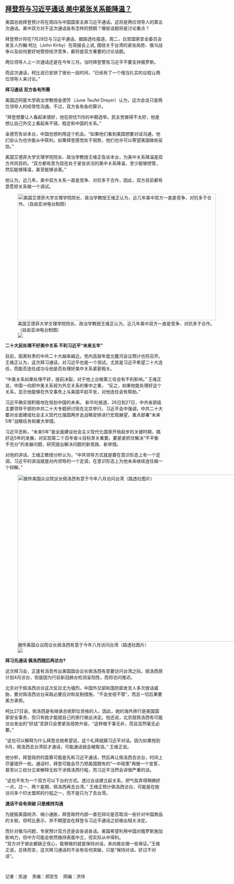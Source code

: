 <!--1658969713000-->
[拜登将与习近平通话 美中紧张关系能降温？](https://www.rfa.org/mandarin/yataibaodao/junshiwaijiao/kw-07272022125901.html)
------

<p>美国总统拜登预计将在周四与中国国家主席习近平通话。这将是两位领导人的第五次通话。美中双方对于这次通话各有怎样的预期？哪些话题将是讨论重点？</p><p>拜登预计将在7月28日与习近平通话。据路透社报道，周二，白宫国家安全委员会发言人约翰·柯比（John Kirby）在简报会上说, 围绕关于台湾的紧张局势、俄乌战争以及如何更好地管控经济竞争，都将是双方重要的讨论话题。</p><p>两位领导人上一次通话还是在今年三月。当时拜登警告习近平不要支持俄罗斯。</p><p>而这次通话，柯比说已安排了很长一段时间，“已经有了一个相当扎实的议程让两位领导人来讨论。”</p><p><strong>拜习通话 双方各有所需</strong></p><p>美国迈阿密大学政治学教授金德芳（June Teufel Dreyer）认为，这次会谈只是两位领导人的经常性沟通。不过，双方各有各的算计。</p><p>“拜登想要让人看起来很好，他在担忧11月的中期选举。民主党做得不太好，他是想让自己外交上看起来不错，稳定和中国的关系。”</p><p>金德芳告诉本台，中国也想利用这个机会。“如果他们看到美国想要对话沟通，他们会认为也许能从中获利。如果拜登感觉处于弱势，他们也许可以寄望美国做些妥协。”</p><p>美国艾德菲大学文理学院院长、政治学教授王维正告诉本台，为美中关系降温是双方共同目的。“双方都有意为现在处于紧张状况的美中关系降温，至少能够控管，然后能够降温，甚至能够该善。”</p><p>他认为，近几年，美中双方关系一直是竞争、对抗多于合作，因此，双方目前都有意愿把关系做一个调试。</p><p><figure class="image-richtext image-inline captioned" style="width:634px;"><img alt="美国艾德菲大学文理学院院长、政治学教授王维正认为，近几年美中双方一直是竞争、对抗多于合作。（自由亚洲电台制图）" height="405" src="https://www.rfa.org/mandarin/yataibaodao/junshiwaijiao/kw-07272022125901.html/kw0706.jpg/@@images/7eadaa96-2a45-4d99-99db-d2271c0e07a1.jpeg" title="kw0706.jpg" width="634"/><figcaption class="image-caption">美国艾德菲大学文理学院院长、政治学教授王维正认为，近几年美中双方一直是竞争、对抗多于合作。（自由亚洲电台制图）</figcaption><small></small><div id="zoomattribute"><a data-caption="美国艾德菲大学文理学院院长、政治学教授王维正认为，近几年美中双方一直是竞争、对抗多于合作。（自由亚洲电台制图）" data-fancybox="" href="https://www.rfa.org/mandarin/yataibaodao/junshiwaijiao/kw-07272022125901.html/kw0706.jpg" id="single_image" title="美国艾德菲大学文理学院院长、政治学教授王维正认为，近几年美中双方一直是竞争、对抗多于合作。（自由亚洲电台制图）"><img src="/++plone++rfa-resources/img/icon-zoom.png"/></a></div></figure></p><p><strong>二十大前处理不好美中关系 不利习近平“未来五年”</strong></p><p>目前，距离秋季的中共二十大越来越近。党内高层年度北戴河会议预计也将召开。王维正认为，这次拜习通话，对习近平也是一个测试。尤其是习近平希望二十大连任，而能否连任成功与他是否处理好美中关系紧密相关。</p><p>“中美关系如果处理不好，提前决裂，对于他上台做第三任会有不利影响。” 王维正说，中国一向把中美关系视为外交关系的重中之重。 “反之，如果他能处理好这个关系，显示他能够在外交事务上与美国平起平坐，对他连任会有帮助。”</p><p>习近平确实很积极地在规划中国的未来。 新华社报道，26日到27日，中共省部级主要领导干部的中共二十大专题研讨班在北京举行。习近平会中强调，中共二十大要对全面建成社会主义现代化强国两步走战略安排进行宏观展望，重点部署“未来5年”战略任务和重大举措。</p><p>习近平还称，“未来5年”是全面建设社会主义现代化国家开局起步的关键时期，搞好这5年的发展，对实现第二个百年奋斗目标至关重要。要紧紧抓住解决“不平衡不充分”的发展问题，研究提出解决问题的新思路、新举措。</p><p>对他的讲话，王维正教授分析认为，“中共领导方式就是要在意识形态上有一个定调，习近平的讲话就是对内领导的一个定调，在意识形态上为他未来继续连任做一个辩解。”</p><p><figure class="image-richtext image-inline captioned" style="width:864px;"><img alt="据传美国众议院议长佩洛西有意于今年八月访问台湾（路透社图片）" height="534" src="https://www.rfa.org/mandarin/yataibaodao/junshiwaijiao/kw-07272022125901.html/kw0727.jpg/@@images/d3076971-2bab-4c33-a562-9d741a75a2c9.jpeg" title="kw0727.jpg" width="864"/><figcaption class="image-caption">据传美国众议院议长佩洛西有意于今年八月访问台湾（路透社图片）</figcaption><small></small><div id="zoomattribute"><a data-caption="据传美国众议院议长佩洛西有意于今年八月访问台湾（路透社图片）" data-fancybox="" href="https://www.rfa.org/mandarin/yataibaodao/junshiwaijiao/kw-07272022125901.html/kw0727.jpg" id="single_image" title="据传美国众议院议长佩洛西有意于今年八月访问台湾（路透社图片）"><img src="/++plone++rfa-resources/img/icon-zoom.png"/></a></div></figure></p><p><strong>拜习先通话 佩洛西随后再访台?</strong></p><p>这次拜习会，正逢有消息传出美国国会议长佩洛西有意要访问台湾之际。佩洛西原计划4月访台，但是因为行前新冠肺炎检测呈阳性，而将访问推迟。</p><p>北京对于佩洛西访台这次反应尤为强烈。中国外交部和国防部发言人多次放话威胁，要对佩洛西访台采取必要应对和反制措施，“不会坐视不管”，而且一切后果要美方承担。</p><p>柯比27日说，佩洛西是有继承总统职位资格的人，因此，她的海外旅行是美国国家安全事务，但只有她才能就自己的旅行做出决定。他还说，北京就佩洛西有可能访台发出的“好战”言辞只会使紧张局势升级，“这样做于事无补，而且显然毫无必要。”</p><p>“这也可以解释为什么拜登总统希望说，这个礼拜就跟习近平对话。因为如果拖到8月，佩洛西去台湾前才通话，可能通话就会被取消。” 王维正说。</p><p>他分析，拜登政府的盘算可能是先和习近平通话，然后再让佩洛西去访台，时间上尽量错开一些。通话时，拜登可能会尽力把美国既有的“一中政策”再做一个宣誓，甚至以三权分立来解释无权干涉佩洛西行程，而习近平当然会讲很严重的话。</p><p>“这也不失为一个双方可以下台的方式。透过会谈建立起关系，把气氛弄得稍微好一点，过一、两个星期，佩洛西再去台湾。” 王维正预计佩洛西访台，可能是在她访问多个印太盟邦的行程之一，而不是只为了去台湾。</p><p><strong>通话不会有突破 只是维持沟通</strong></p><p>为提振美国经济、缩小通胀，拜登政府内部一直在辩论是否取消一些针对中国商品的关税，但柯比表示，并不期望会在拜登与习近平通话之前做出相关决定。</p><p>而针对俄乌问题，专家预计双方还是会各说各话。美国希望利用中国对俄罗斯施加影响力，但中方可能会依然维持表面中立，但实际从中得利。<br/>“双方对于彼此都缺乏信心，能够做的就是保持对话，来向彼此做一些保证。”王维正说，总体而言，这次拜习通话的不会有任何突破，只是“保持对话，好过不对话”。</p><p><br/></p><p>记者：凯迪    责编：郑崇生    网编：洪伟</p>

